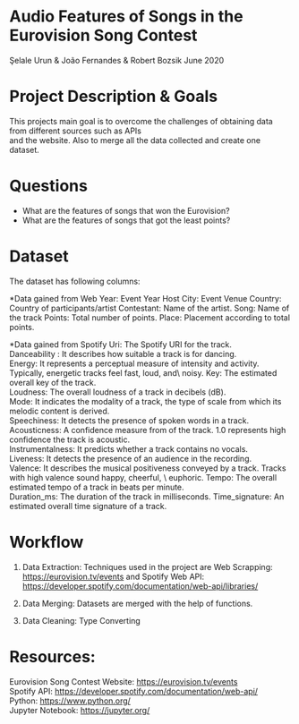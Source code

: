 # Audio Features of Songs in the Eurovision Song Contest

Şelale Urun & João Fernandes & Robert Bozsik
June 2020

# Project Description & Goals

This projects main goal is to overcome the challenges of obtaining data from different sources such as APIs \
and the website. Also to merge all the data collected and create one dataset.


# Questions

- What are the features of songs that won the Eurovision? 
- What are the features of songs that got the least points? 

# Dataset

The dataset has following columns: 

*Data gained from Web 
Year: Event Year
Host City: Event Venue
Country: Country of participants/artist
Contestant: Name of the artist.
Song: Name of the track
Points: Total number of points.
Place: Placement according to total points.

*Data gained from Spotify 
Uri: The Spotify URI for the track. \
Danceability : It describes how suitable a track is for dancing.\
Energy: It represents a perceptual measure of intensity and activity. Typically, energetic tracks feel fast, loud, and\ noisy. 
Key: The estimated overall key of the track.\
Loudness: The overall loudness of a track in decibels (dB). \
Mode: It indicates the modality of a track, the type of scale from which its melodic content is derived. \
Speechiness: It detects the presence of spoken words in a track. \
Acousticness: A confidence measure from of the track. 1.0 represents high confidence the track is acoustic. \
Instrumentalness: It predicts whether a track contains no vocals.\
Liveness: It detects the presence of an audience in the recording.\
Valence: It describes the musical positiveness conveyed by a track. Tracks with high valence sound happy, cheerful, \ euphoric.
Tempo: The overall estimated tempo of a track in beats per minute.\
Duration_ms: The duration of the track in milliseconds.
Time_signature: An estimated overall time signature of a track. 


# Workflow

1. Data Extraction: 
Techniques used in the project are Web Scrapping: https://eurovision.tv/events and Spotify Web API:  https://developer.spotify.com/documentation/web-api/libraries/ 

2. Data Merging: 
Datasets are merged with the help of functions.

3. Data Cleaning: Type Converting



# Resources:

Eurovision Song Contest Website: https://eurovision.tv/events \
Spotify API: https://developer.spotify.com/documentation/web-api/ \
Python: https://www.python.org/ \
Jupyter Notebook: https://jupyter.org/
